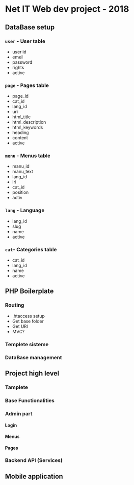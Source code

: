 # Net IT Web dev project - 2018
## DataBase setup
### `user` - User table
- user id
- emeil
- password
- rights
- active

### `page` - Pages table
- page_id
- cat_id
- lang_id
- uri
- html_title
- html_description
- html_keywords
- heading
- content
- active

### `menu` - Menus table
- manu_id
- manu_text
- lang_id
- iri
- cat_id
- position
- activ

### `lang` - Language
- lang_id
- slug
- name
- active
### `cat`- Categories table
- cat_id
- lang_id
- name
- active

## PHP Boilerplate

### Routing
- .htaccess setup
- Get base folder
- Get URI
- MVC?
### Templete sisteme
### DataBase management

## Project high level

### Tamplete
### Base Functionalities
### Admin part

#### Login
#### Menus
#### Pages

### Backend API (Services)
## Mobile application

